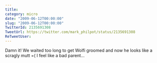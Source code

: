```yaml
---
title: 
category: micro
date: "2009-06-12T00:00:00"
slug: "2009-06-12T00:00:00"
TwitterId: 2135691308
TweetUrl: https://twitter.com/mark_philpot/status/2135691308
ReTweetUser: 
---
```


Damn it! We waited too long to get Wolfi groomed and now he looks like a scragly mutt =( I feel like a bad parent...
